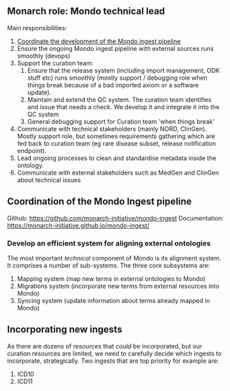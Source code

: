 ## Monarch role: Mondo technical lead

Main responsibilities:

1. [Coordinate the development of the Mondo ingest pipeline](#ingest)
1. Ensure the ongoing Mondo ingest pipeline with external sources runs smoothly (devops)
1. Support the curation team:
    1. Ensure that the release system (including import management, ODK stuff etc) runs smoothly (mostly support / debugging role when things break because of a bad imported axiom or a software update).
    1. Maintain and extend the QC system. The curation team identifies and issue that needs a check. We develop it and integrate it into the QC system
    1. General debugging support for Curation team 'when things break'
1. Communicate with technical stakeholders (mainly NORD, ClinGen). Mostly support role, but sometimes requirements gathering which are fed back to curation team (eg rare disease subset, release notification endpoint).
1. Lead ongoing processes to clean and standardise metadata inside the ontology.
1. Communicate with external stakeholders such as MedGen and ClinGen about technical issues

<a id="ingest"></a>

## Coordination of the Mondo Ingest pipeline

Github: https://github.com/monarch-initiative/mondo-ingest
Documentation: https://monarch-initiative.github.io/mondo-ingest/

### Develop an efficient system for aligning external ontologies

The most important _technical_ component of Mondo is its alignment system. It comprises a number of sub-systems. The three core subsystems are:

1. Mapping system (map new terms in external ontologies to Mondo)
2. Migrations system (incorporate new terms from external resources into Mondo)
3. Syncing system (update information about terms already mapped in Mondo)

## Incorporating new ingests

As there are dozens of resources that _could_ be incorporated, but our curation resources are limited,
we need to carefully decide which ingests to incorporate, strategically. Two ingests that are top priority for example are:

1. ICD10
1. ICD11

